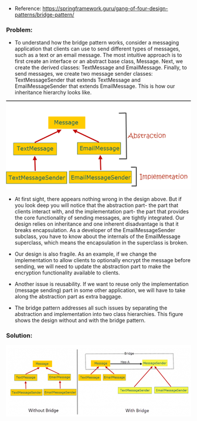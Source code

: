 - Reference: https://springframework.guru/gang-of-four-design-patterns/bridge-pattern/ 

### Problem:
- To understand how the bridge pattern works, consider a messaging application that clients can use to send different types of messages, such as a text or an email message. The most intuitive approach is to first create an interface or an abstract base class, Message. Next, we create the derived classes: TextMessage and EmailMessage. Finally, to send messages, we create two message sender classes: TextMessageSender that extends TextMessage and EmailMessageSender that extends EmailMessage. This is how our inheritance hierarchy looks like.


![bridge-analogy.png](../../../../../../../../../resources/imgs/bridge-analogy.png)

- At first sight, there appears nothing wrong in the design above. But if you look deep you will notice that the abstraction part- the part that clients interact with, and the implementation part- the part that provides the core functionality of sending messages, are tightly integrated. Our design relies on inheritance and one inherent disadvantage is that it breaks encapsulation. As a developer of the EmailMessageSender subclass, you have to know about the internals of the EmailMessage superclass, which means the encapsulation in the superclass is broken.

- Our design is also fragile. As an example, if we change the implementation to allow clients to optionally encrypt the message before sending, we will need to update the abstraction part to make the encryption functionality available to clients.

- Another issue is reusability. If we want to reuse only the implementation (message sending) part in some other application, we will have to take along the abstraction part as extra baggage.

- The bridge pattern addresses all such issues by separating the abstraction and implementation into two class hierarchies. This figure shows the design without and with the bridge pattern.

### Solution:
![bridge-analogy2.png](../../../../../../../../../resources/imgs/bridge-analogy2.png)